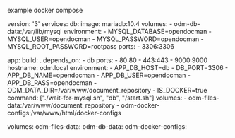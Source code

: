 
example docker compose

version: '3'
services:
  db:
    image: mariadb:10.4
    volumes:
      - odm-db-data:/var/lib/mysql
    environment:
      - MYSQL_DATABASE=opendocman
      - MYSQL_USER=opendocman
      - MYSQL_PASSWORD=opendocman
      - MYSQL_ROOT_PASSWORD=rootpass
    ports:
      - 3306:3306


  app:
    build: .
    depends_on:
      - db
    ports:
      - 80:80
      - 443:443
      - 9000:9000
    hostname: odm.local
    environment:
      - APP_DB_HOST=db
      - DB_PORT=3306
      - APP_DB_NAME=opendocman
      - APP_DB_USER=opendocman
      - APP_DB_PASS=opendocman
      - ODM_DATA_DIR=/var/www/document_repository
      - IS_DOCKER=true
    command: ["./wait-for-mysql.sh", "db", "/start.sh"]
    volumes:
      - odm-files-data:/var/www/document_repository
      - odm-docker-configs:/var/www/html/docker-configs

volumes:
  odm-files-data:
  odm-db-data:
  odm-docker-configs:
